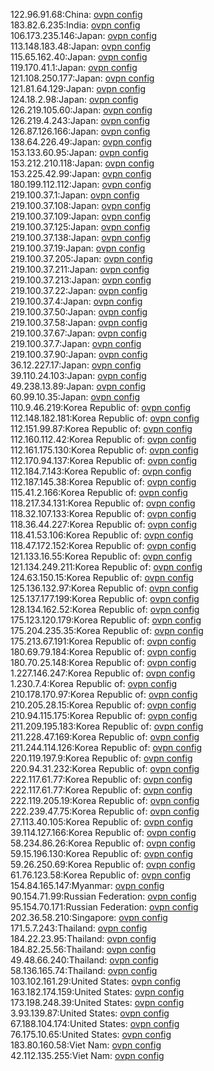 122.96.91.68:China: [ovpn config](vpn/122_96_91_68.ovpn)  
183.82.6.235:India: [ovpn config](vpn/183_82_6_235.ovpn)  
106.173.235.146:Japan: [ovpn config](vpn/106_173_235_146.ovpn)  
113.148.183.48:Japan: [ovpn config](vpn/113_148_183_48.ovpn)  
115.65.162.40:Japan: [ovpn config](vpn/115_65_162_40.ovpn)  
119.170.41.1:Japan: [ovpn config](vpn/119_170_41_1.ovpn)  
121.108.250.177:Japan: [ovpn config](vpn/121_108_250_177.ovpn)  
121.81.64.129:Japan: [ovpn config](vpn/121_81_64_129.ovpn)  
124.18.2.98:Japan: [ovpn config](vpn/124_18_2_98.ovpn)  
126.219.105.60:Japan: [ovpn config](vpn/126_219_105_60.ovpn)  
126.219.4.243:Japan: [ovpn config](vpn/126_219_4_243.ovpn)  
126.87.126.166:Japan: [ovpn config](vpn/126_87_126_166.ovpn)  
138.64.226.49:Japan: [ovpn config](vpn/138_64_226_49.ovpn)  
153.133.60.95:Japan: [ovpn config](vpn/153_133_60_95.ovpn)  
153.212.210.118:Japan: [ovpn config](vpn/153_212_210_118.ovpn)  
153.225.42.99:Japan: [ovpn config](vpn/153_225_42_99.ovpn)  
180.199.112.112:Japan: [ovpn config](vpn/180_199_112_112.ovpn)  
219.100.37.1:Japan: [ovpn config](vpn/219_100_37_1.ovpn)  
219.100.37.108:Japan: [ovpn config](vpn/219_100_37_108.ovpn)  
219.100.37.109:Japan: [ovpn config](vpn/219_100_37_109.ovpn)  
219.100.37.125:Japan: [ovpn config](vpn/219_100_37_125.ovpn)  
219.100.37.138:Japan: [ovpn config](vpn/219_100_37_138.ovpn)  
219.100.37.19:Japan: [ovpn config](vpn/219_100_37_19.ovpn)  
219.100.37.205:Japan: [ovpn config](vpn/219_100_37_205.ovpn)  
219.100.37.211:Japan: [ovpn config](vpn/219_100_37_211.ovpn)  
219.100.37.213:Japan: [ovpn config](vpn/219_100_37_213.ovpn)  
219.100.37.22:Japan: [ovpn config](vpn/219_100_37_22.ovpn)  
219.100.37.4:Japan: [ovpn config](vpn/219_100_37_4.ovpn)  
219.100.37.50:Japan: [ovpn config](vpn/219_100_37_50.ovpn)  
219.100.37.58:Japan: [ovpn config](vpn/219_100_37_58.ovpn)  
219.100.37.67:Japan: [ovpn config](vpn/219_100_37_67.ovpn)  
219.100.37.7:Japan: [ovpn config](vpn/219_100_37_7.ovpn)  
219.100.37.90:Japan: [ovpn config](vpn/219_100_37_90.ovpn)  
36.12.227.17:Japan: [ovpn config](vpn/36_12_227_17.ovpn)  
39.110.24.103:Japan: [ovpn config](vpn/39_110_24_103.ovpn)  
49.238.13.89:Japan: [ovpn config](vpn/49_238_13_89.ovpn)  
60.99.10.35:Japan: [ovpn config](vpn/60_99_10_35.ovpn)  
110.9.46.219:Korea Republic of: [ovpn config](vpn/110_9_46_219.ovpn)  
112.148.182.181:Korea Republic of: [ovpn config](vpn/112_148_182_181.ovpn)  
112.151.99.87:Korea Republic of: [ovpn config](vpn/112_151_99_87.ovpn)  
112.160.112.42:Korea Republic of: [ovpn config](vpn/112_160_112_42.ovpn)  
112.161.175.130:Korea Republic of: [ovpn config](vpn/112_161_175_130.ovpn)  
112.170.94.137:Korea Republic of: [ovpn config](vpn/112_170_94_137.ovpn)  
112.184.7.143:Korea Republic of: [ovpn config](vpn/112_184_7_143.ovpn)  
112.187.145.38:Korea Republic of: [ovpn config](vpn/112_187_145_38.ovpn)  
115.41.2.166:Korea Republic of: [ovpn config](vpn/115_41_2_166.ovpn)  
118.217.34.131:Korea Republic of: [ovpn config](vpn/118_217_34_131.ovpn)  
118.32.107.133:Korea Republic of: [ovpn config](vpn/118_32_107_133.ovpn)  
118.36.44.227:Korea Republic of: [ovpn config](vpn/118_36_44_227.ovpn)  
118.41.53.106:Korea Republic of: [ovpn config](vpn/118_41_53_106.ovpn)  
118.47.172.152:Korea Republic of: [ovpn config](vpn/118_47_172_152.ovpn)  
121.133.16.55:Korea Republic of: [ovpn config](vpn/121_133_16_55.ovpn)  
121.134.249.211:Korea Republic of: [ovpn config](vpn/121_134_249_211.ovpn)  
124.63.150.15:Korea Republic of: [ovpn config](vpn/124_63_150_15.ovpn)  
125.136.132.97:Korea Republic of: [ovpn config](vpn/125_136_132_97.ovpn)  
125.137.177.199:Korea Republic of: [ovpn config](vpn/125_137_177_199.ovpn)  
128.134.162.52:Korea Republic of: [ovpn config](vpn/128_134_162_52.ovpn)  
175.123.120.179:Korea Republic of: [ovpn config](vpn/175_123_120_179.ovpn)  
175.204.235.35:Korea Republic of: [ovpn config](vpn/175_204_235_35.ovpn)  
175.213.67.191:Korea Republic of: [ovpn config](vpn/175_213_67_191.ovpn)  
180.69.79.184:Korea Republic of: [ovpn config](vpn/180_69_79_184.ovpn)  
180.70.25.148:Korea Republic of: [ovpn config](vpn/180_70_25_148.ovpn)  
1.227.146.247:Korea Republic of: [ovpn config](vpn/1_227_146_247.ovpn)  
1.230.7.4:Korea Republic of: [ovpn config](vpn/1_230_7_4.ovpn)  
210.178.170.97:Korea Republic of: [ovpn config](vpn/210_178_170_97.ovpn)  
210.205.28.15:Korea Republic of: [ovpn config](vpn/210_205_28_15.ovpn)  
210.94.115.175:Korea Republic of: [ovpn config](vpn/210_94_115_175.ovpn)  
211.209.195.183:Korea Republic of: [ovpn config](vpn/211_209_195_183.ovpn)  
211.228.47.169:Korea Republic of: [ovpn config](vpn/211_228_47_169.ovpn)  
211.244.114.126:Korea Republic of: [ovpn config](vpn/211_244_114_126.ovpn)  
220.119.197.9:Korea Republic of: [ovpn config](vpn/220_119_197_9.ovpn)  
220.94.31.232:Korea Republic of: [ovpn config](vpn/220_94_31_232.ovpn)  
222.117.61.77:Korea Republic of: [ovpn config](vpn/222_117_61_77.ovpn)  
222.117.61.77:Korea Republic of: [ovpn config](vpn/222_117_61_77.ovpn)  
222.119.205.19:Korea Republic of: [ovpn config](vpn/222_119_205_19.ovpn)  
222.239.47.75:Korea Republic of: [ovpn config](vpn/222_239_47_75.ovpn)  
27.113.40.105:Korea Republic of: [ovpn config](vpn/27_113_40_105.ovpn)  
39.114.127.166:Korea Republic of: [ovpn config](vpn/39_114_127_166.ovpn)  
58.234.86.26:Korea Republic of: [ovpn config](vpn/58_234_86_26.ovpn)  
59.15.196.130:Korea Republic of: [ovpn config](vpn/59_15_196_130.ovpn)  
59.26.250.69:Korea Republic of: [ovpn config](vpn/59_26_250_69.ovpn)  
61.76.123.58:Korea Republic of: [ovpn config](vpn/61_76_123_58.ovpn)  
154.84.165.147:Myanmar: [ovpn config](vpn/154_84_165_147.ovpn)  
90.154.71.99:Russian Federation: [ovpn config](vpn/90_154_71_99.ovpn)  
95.154.70.171:Russian Federation: [ovpn config](vpn/95_154_70_171.ovpn)  
202.36.58.210:Singapore: [ovpn config](vpn/202_36_58_210.ovpn)  
171.5.7.243:Thailand: [ovpn config](vpn/171_5_7_243.ovpn)  
184.22.23.95:Thailand: [ovpn config](vpn/184_22_23_95.ovpn)  
184.82.25.56:Thailand: [ovpn config](vpn/184_82_25_56.ovpn)  
49.48.66.240:Thailand: [ovpn config](vpn/49_48_66_240.ovpn)  
58.136.165.74:Thailand: [ovpn config](vpn/58_136_165_74.ovpn)  
103.102.161.29:United States: [ovpn config](vpn/103_102_161_29.ovpn)  
163.182.174.159:United States: [ovpn config](vpn/163_182_174_159.ovpn)  
173.198.248.39:United States: [ovpn config](vpn/173_198_248_39.ovpn)  
3.93.139.87:United States: [ovpn config](vpn/3_93_139_87.ovpn)  
67.188.104.174:United States: [ovpn config](vpn/67_188_104_174.ovpn)  
76.175.10.65:United States: [ovpn config](vpn/76_175_10_65.ovpn)  
183.80.160.58:Viet Nam: [ovpn config](vpn/183_80_160_58.ovpn)  
42.112.135.255:Viet Nam: [ovpn config](vpn/42_112_135_255.ovpn)  
